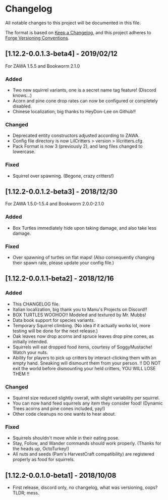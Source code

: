 # Changelog
All notable changes to this project will be documented in this file.

The format is based on 
[Keep a Changelog](https://keepachangelog.com/en/1.0.0/),
and this project adheres to 
[Forge Versioning Conventions](https://mcforge.readthedocs.io/en/latest/conventions/versioning/).

## [1.12.2-0.0.1.3-beta4] - 2019/02/12
For ZAWA 1.5.5 and Bookworm 2.1.0
### Added
- Two new squirrel variants, one is a secret name tag feature! (Discord knows...)
- Acorn and pine cone drop rates can now be configured or completely disabled.
- Chinese localization, big thanks to HeyDon-Lee on Github!!
### Changed
- Deprecated entity constructors adjusted according to ZAWA.
- Config file directory is now LilCritters > version > lilcritters.cfg.
- Pack Format is now 3 (previously 2), and lang files changed to lowercase.
### Fixed
- Squirrel over spawning. (Begone, crazy critters!)

## [1.12.2-0.0.1.2-beta3] - 2018/12/30
For ZAWA 1.5.0-1.5.4 and Bookworm 2.0.0-2.1.0
### Added
- Box Turtles immediately hide upon taking damage, and also take less damage.
### Fixed
- Over spawning of turtles on flat maps! 
    (Also consequently changing their spawn rate, please update your config file.)

## [1.12.2-0.0.1.1-beta2] - 2018/12/16
### Added
- This CHANGELOG file.
- Italian localization, big thank you to Manu's Projects on Discord!!
- BOX TURTLES WOOHOO!! Modeled and textured by Mr. Mubbs!
- Data book support for species variants.
- Temporary Squirrel climbing. (No idea if it actually works lol, more testing will be done for the next release.)
- Oak leaves now drop acorns and spruce leaves drop pine cones, as initially intended.
- Squirrels will eat dropped food items, courtesy of SoggyMustache! Watch your nuts.
- Ability for players to pick up critters by interact-clicking them with an empty hand. 
    Sneaking will dismount them from your person.
    !! DO NOT exit the world before dismounting your held critters, YOU WILL LOSE THEM !!
### Changed
- Squirrel size reduced slightly overall, with slight variability per squirrel.
- You can now hand feed squirrels any item they consider food! 
    (Dynamic Trees acorns and pine cones included, yay!)
- Other code cleanups no one wants to hear about.
### Fixed
- Squirrels shouldn't move while in their eating pose.
- Stay, Follow, and Wander commands should work properly. (Thanks for the heads up, OctoTurkey!)
- All nuts and seeds (Pam's HarvestCraft compatibility) are registered properly as food for squirrels.


## [1.12.2-0.0.1.0-beta1] - 2018/10/08
- First release, discord only, no changelog, what was versioning, oops? 
    TLDR; mess.